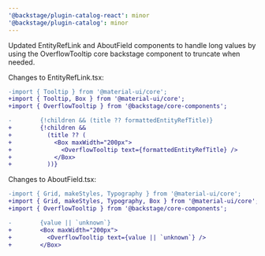 ```yaml
---
'@backstage/plugin-catalog-react': minor
'@backstage/plugin-catalog': minor
---
```


Updated EntityRefLink and AboutField components to handle long values by using the OverflowTooltip core backstage component to truncate when needed.

Changes to EntityRefLink.tsx:

```diff
-import { Tooltip } from '@material-ui/core';
+import { Tooltip, Box } from '@material-ui/core';
+import { OverflowTooltip } from '@backstage/core-components';

-        {!children && (title ?? formattedEntityRefTitle)}
+        {!children &&
+          (title ?? (
+            <Box maxWidth="200px">
+              <OverflowTooltip text={formattedEntityRefTitle} />
+            </Box>
+          ))}

```

Changes to AboutField.tsx:

```diff
-import { Grid, makeStyles, Typography } from '@material-ui/core';
+import { Grid, makeStyles, Typography, Box } from '@material-ui/core';
+import { OverflowTooltip } from '@backstage/core-components';

-        {value || `unknown`}
+        <Box maxWidth="200px">
+          <OverflowTooltip text={value || `unknown`} />
+        </Box>
```
